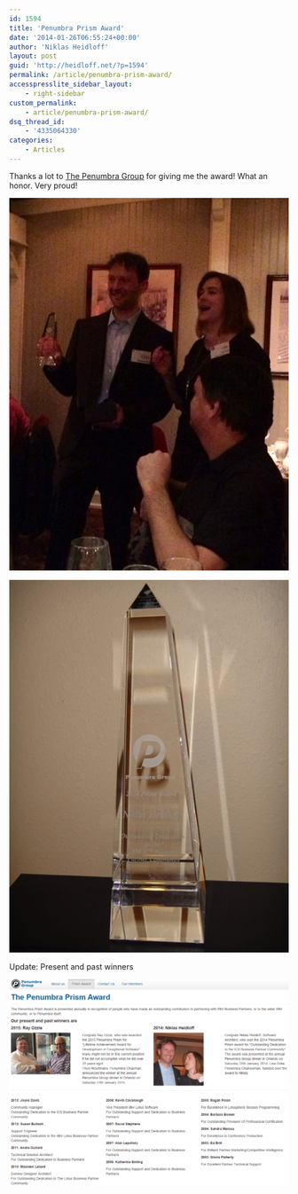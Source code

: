 ```yaml
---
id: 1594
title: 'Penumbra Prism Award'
date: '2014-01-26T06:55:24+00:00'
author: 'Niklas Heidloff'
layout: post
guid: 'http://heidloff.net/?p=1594'
permalink: /article/penumbra-prism-award/
accesspresslite_sidebar_layout:
    - right-sidebar
custom_permalink:
    - article/penumbra-prism-award/
dsq_thread_id:
    - '4335064330'
categories:
    - Articles
---
```


Thanks a lot to [The Penumbra Group](http://www.penumbragroup.com/) for giving me the award! What an honor. Very proud!

![image](/assets/img/2015/11/penumbra2.jpg)

![image](/assets/img/2015/11/penumbra1.jpg)

Update: Present and past winners

![image](/assets/img/2015/11/penumbra3.png)